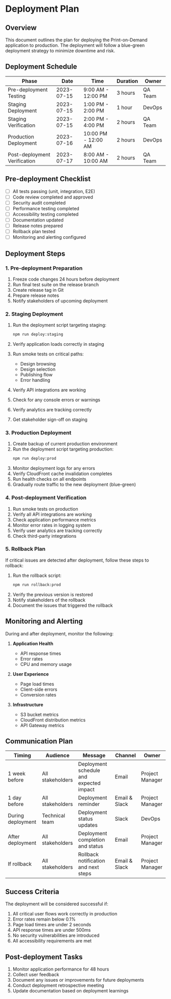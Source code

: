 # Deployment Plan

## Overview

This document outlines the plan for deploying the Print-on-Demand application to production. The deployment will follow a blue-green deployment strategy to minimize downtime and risk.

## Deployment Schedule

| Phase | Date | Time | Duration | Owner |
|-------|------|------|----------|-------|
| Pre-deployment Testing | 2023-07-15 | 9:00 AM - 12:00 PM | 3 hours | QA Team |
| Staging Deployment | 2023-07-15 | 1:00 PM - 2:00 PM | 1 hour | DevOps |
| Staging Verification | 2023-07-15 | 2:00 PM - 4:00 PM | 2 hours | QA Team |
| Production Deployment | 2023-07-16 | 10:00 PM - 12:00 AM | 2 hours | DevOps |
| Post-deployment Verification | 2023-07-17 | 8:00 AM - 10:00 AM | 2 hours | QA Team |

## Pre-deployment Checklist

- [ ] All tests passing (unit, integration, E2E)
- [ ] Code review completed and approved
- [ ] Security audit completed
- [ ] Performance testing completed
- [ ] Accessibility testing completed
- [ ] Documentation updated
- [ ] Release notes prepared
- [ ] Rollback plan tested
- [ ] Monitoring and alerting configured

## Deployment Steps

### 1. Pre-deployment Preparation

1. Freeze code changes 24 hours before deployment
2. Run final test suite on the release branch
3. Create release tag in Git
4. Prepare release notes
5. Notify stakeholders of upcoming deployment

### 2. Staging Deployment

1. Run the deployment script targeting staging:
   ```bash
   npm run deploy:staging
   ```
2. Verify application loads correctly in staging
3. Run smoke tests on critical paths:

   - Design browsing
   - Design selection
   - Publishing flow
   - Error handling

4. Verify API integrations are working
5. Check for any console errors or warnings
6. Verify analytics are tracking correctly
7. Get stakeholder sign-off on staging

### 3. Production Deployment

1. Create backup of current production environment
2. Run the deployment script targeting production:
   ```bash
   npm run deploy:prod
   ```
3. Monitor deployment logs for any errors
4. Verify CloudFront cache invalidation completes
5. Run health checks on all endpoints
6. Gradually route traffic to the new deployment (blue-green)

### 4. Post-deployment Verification

1. Run smoke tests on production
2. Verify all API integrations are working
3. Check application performance metrics
4. Monitor error rates in logging system
5. Verify user analytics are tracking correctly
6. Check third-party integrations

### 5. Rollback Plan

If critical issues are detected after deployment, follow these steps to rollback:

1. Run the rollback script:
   ```bash
   npm run rollback:prod
   ```
2. Verify the previous version is restored
3. Notify stakeholders of the rollback
4. Document the issues that triggered the rollback

## Monitoring and Alerting

During and after deployment, monitor the following:

1. **Application Health**

   - API response times
   - Error rates
   - CPU and memory usage

2. **User Experience**

   - Page load times
   - Client-side errors
   - Conversion rates

3. **Infrastructure**

   - S3 bucket metrics
   - CloudFront distribution metrics
   - API Gateway metrics

## Communication Plan

| Timing | Audience | Message | Channel | Owner |
|--------|----------|---------|---------|-------|
| 1 week before | All stakeholders | Deployment schedule and expected impact | Email | Project Manager |
| 1 day before | All stakeholders | Deployment reminder | Email & Slack | Project Manager |
| During deployment | Technical team | Deployment status updates | Slack | DevOps |
| After deployment | All stakeholders | Deployment completion and status | Email | Project Manager |
| If rollback | All stakeholders | Rollback notification and next steps | Email & Slack | Project Manager |

## Success Criteria

The deployment will be considered successful if:

1. All critical user flows work correctly in production
2. Error rates remain below 0.1%
3. Page load times are under 2 seconds
4. API response times are under 500ms
5. No security vulnerabilities are introduced
6. All accessibility requirements are met

## Post-deployment Tasks

1. Monitor application performance for 48 hours
2. Collect user feedback
3. Document any issues or improvements for future deployments
4. Conduct deployment retrospective meeting
5. Update documentation based on deployment learnings
